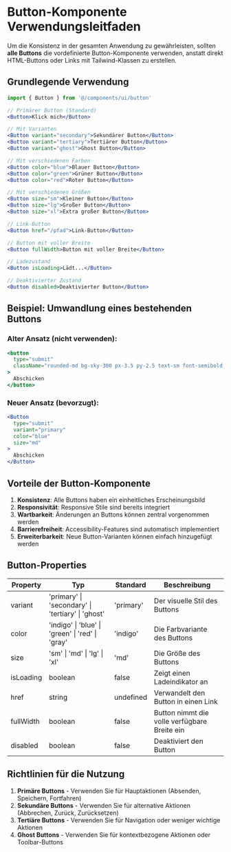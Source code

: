 # Button-Komponente Verwendungsleitfaden

Um die Konsistenz in der gesamten Anwendung zu gewährleisten, sollten **alle Buttons** die vordefinierte Button-Komponente verwenden, anstatt direkt HTML-Buttons oder Links mit Tailwind-Klassen zu erstellen.

## Grundlegende Verwendung

```jsx
import { Button } from '@/components/ui/button'

// Primärer Button (Standard)
<Button>Klick mich</Button>

// Mit Varianten
<Button variant="secondary">Sekundärer Button</Button>
<Button variant="tertiary">Tertiärer Button</Button>
<Button variant="ghost">Ghost Button</Button>

// Mit verschiedenen Farben
<Button color="blue">Blauer Button</Button>
<Button color="green">Grüner Button</Button>
<Button color="red">Roter Button</Button>

// Mit verschiedenen Größen
<Button size="sm">Kleiner Button</Button>
<Button size="lg">Großer Button</Button>
<Button size="xl">Extra großer Button</Button>

// Link-Button
<Button href="/pfad">Link-Button</Button>

// Button mit voller Breite
<Button fullWidth>Button mit voller Breite</Button>

// Ladezustand
<Button isLoading>Lädt...</Button>

// Deaktivierter Zustand
<Button disabled>Deaktivierter Button</Button>
```

## Beispiel: Umwandlung eines bestehenden Buttons

### Alter Ansatz (nicht verwenden):

```jsx
<button
  type="submit"
  className="rounded-md bg-sky-300 px-3.5 py-2.5 text-sm font-semibold text-white shadow-sm hover:bg-blue-500 focus-visible:outline..."
>
  Abschicken
</button>
```

### Neuer Ansatz (bevorzugt):

```jsx
<Button
  type="submit"
  variant="primary"
  color="blue"
  size="md"
>
  Abschicken
</Button>
```

## Vorteile der Button-Komponente

1. **Konsistenz**: Alle Buttons haben ein einheitliches Erscheinungsbild
2. **Responsivität**: Responsive Stile sind bereits integriert
3. **Wartbarkeit**: Änderungen an Buttons können zentral vorgenommen werden
4. **Barrierefreiheit**: Accessibility-Features sind automatisch implementiert
5. **Erweiterbarkeit**: Neue Button-Varianten können einfach hinzugefügt werden

## Button-Properties

| Property | Typ | Standard | Beschreibung |
|----------|-----|---------|-------------|
| variant | 'primary' \| 'secondary' \| 'tertiary' \| 'ghost' | 'primary' | Der visuelle Stil des Buttons |
| color | 'indigo' \| 'blue' \| 'green' \| 'red' \| 'gray' | 'indigo' | Die Farbvariante des Buttons |
| size | 'sm' \| 'md' \| 'lg' \| 'xl' | 'md' | Die Größe des Buttons |
| isLoading | boolean | false | Zeigt einen Ladeindikator an |
| href | string | undefined | Verwandelt den Button in einen Link |
| fullWidth | boolean | false | Button nimmt die volle verfügbare Breite ein |
| disabled | boolean | false | Deaktiviert den Button |

## Richtlinien für die Nutzung

1. **Primäre Buttons** - Verwenden Sie für Hauptaktionen (Absenden, Speichern, Fortfahren)
2. **Sekundäre Buttons** - Verwenden Sie für alternative Aktionen (Abbrechen, Zurück, Zurücksetzen)
3. **Tertiäre Buttons** - Verwenden Sie für Navigation oder weniger wichtige Aktionen
4. **Ghost Buttons** - Verwenden Sie für kontextbezogene Aktionen oder Toolbar-Buttons